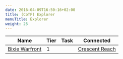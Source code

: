 ```yaml
---
date: 2016-04-09T16:50:16+02:00
title: (CoTF) Explorer
menuTitle: Explorer
weight: 25
---
```


|Name|Tier|Task|Connected|
|---|---|---|---|
[Bixie Warfront](bixie_warfront)|1||[Crescent Reach](/en/tss/explorer/crescent_reach)